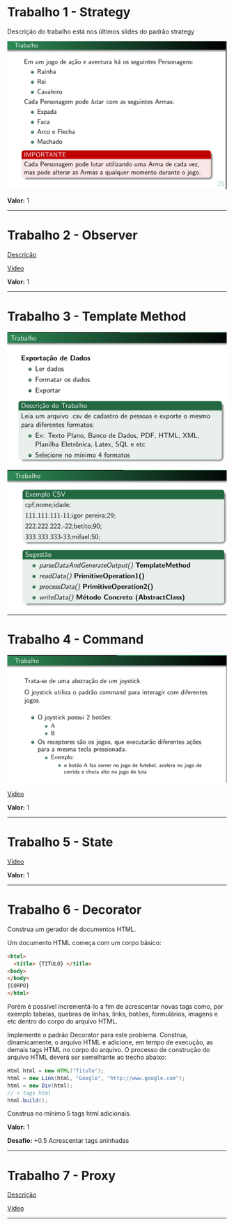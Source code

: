 # Trabalho 1 - Strategy

Descrição do trabalho está nos últimos slides do padrão strategy

![image](strategy.png)

<!--
* [Slides](https://github.com/IgorAvilaPereira/ppp2024_2sem/raw/main/slides/01_strategy.pdf)

* [Vídeo](https://youtu.be/p_8G8EMuJxg)

**Prazo:** 23/08-->

**Valor:** 1

***

# Trabalho 2 - Observer

[Descrição](trab_observer.pdf)

[Vídeo](https://youtu.be/-O-PPbFYSxM)

<!--**Prazo:** 30/08-->

**Valor:** 1

<!--**Extra:** +0.5 (se for com interface gráfica)-->

***

# Trabalho 3 - Template Method

![template_method](template_method.png)

![template_method2](template_method2.png)

***

# Trabalho 4 - Command

![trab_command](trab_command.png)

[Vídeo](https://youtu.be/bKhafM8rieI)

<!--**Prazo:** 11/10-->

**Valor:** 1

***

# Trabalho 5 - State

[Vídeo](https://youtu.be/oCuHWQk4mPc)


**Valor:** 1


***

# Trabalho 6 - Decorator

Construa um gerador de documentos HTML.

Um documento HTML começa com um corpo básico:

```html
<html>
  <title> {TITULO} </title>
<body>
</body>
{CORPO}
</html>
```

Porém é possível incrementá-lo a fim de acrescentar novas tags como, por exemplo tabelas, quebras de linhas, links, botões, formulários, imagens e etc dentro do corpo do arquivo HTML.

Implemente o padrão Decorator para este problema. Construa, dinamicamente, o arquivo HTML e adicione, em tempo de execução, as demais tags HTML no corpo do arquivo. O processo de construção do arquivo HTML deverá ser semelhante ao trecho abaixo:

```java
Html html = new HTML("Titulo");
html = new Link(html, "Google", "http://www.google.com");
html = new Div(html);
// + tags html
html.build();
```
Construa no mínimo 5 tags html adicionais.

**Valor:** 1

**Desafio:** +0.5 Acrescentar tags aninhadas

***

# Trabalho 7 - Proxy

[Descrição](trab_proxy.pdf)

[Vídeo](https://youtu.be/TE4MdmVFf7I)

<!--**Prazo:** 15/11

**Valor:** 1-->

***